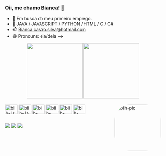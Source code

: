 ### Oii, me chamo Bianca! 👋

- 🔭 Em busca do meu primeiro emprego.
- 🌱 JAVA / JAVASCRIPT / PYTHON / HTML / C / C#
- 📫 Bianca.castro.silva@hotmail.com
- 😄 Pronouns: ela/dela
-->

<div align="center">
  <a href="https://github.com/biancacasx">
  <img height="180em" src="https://github-readme-stats.vercel.app/api?username=biancacasx&show_icons=true&theme=dark&include_all_commits=true&count_private=true"/>
  <img height="180em" src="https://github-readme-stats.vercel.app/api/top-langs/?username=biancacasx&layout=compact&langs_count=7&theme=dark"/>
</div>
  
  <div style="display: inline_block"><br>
  <img align="center" alt="biih-Js" height="30" width="40" src="https://img.shields.io/badge/JavaScript-323330?style=for-the-badge&logo=javascript&logoColor=F7DF1E">
  <img align="center" alt="biih-Ja" height="30" width="40" src="https://img.shields.io/badge/Java-ED8B00?style=for-the-badge&logo=java&logoColor=white">
  <img align="center" alt="biih-HTML" height="30" width="40" src="https://img.shields.io/badge/HTML-239120?style=for-the-badge&logo=html5&logoColor=white">
  <img align="center" alt="biih-CSS" height="30" width="40" src="https://img.shields.io/badge/CSS3-1572B6?style=for-the-badge&logo=css3&logoColor=white">
  <img align="center" alt="biih-Python" height="30" width="40" src="https://img.shields.io/badge/Python-3776AB?style=for-the-badge&logo=python&logoColor=white">
  <img align="center" alt="biih-Csharp" height="30" width="40" src="https://img.shields.io/badge/C%23-239120?style=for-the-badge&logo=c-sharp&logoColor=white">
  <img align="right" alt="biih-pic" height="150" style="border-radius:50px;" src="">
</div>
  
  ##
  
  
<div> 
  <a href="https://www.instagram.com/biancax.dlc/" target="_blank"><img src="https://img.shields.io/badge/Instagram-E4405F?style=for-the-badge&logo=instagram&logoColor=white" target="_blank"></a>
  <a href = "Bianca.castro.silva@hotmail.com"><img src="https://img.shields.io/badge/Gmail-D14836?style=for-the-badge&logo=gmail&logoColor=white" target="_blank"></a>
  <a href="https://www.linkedin.com/in/bianca-castro-da-silva-37306622b/" target="_blank"><img src="https://img.shields.io/badge/-LinkedIn-%230077B5?style=for-the-badge&logo=linkedin&logoColor=white" target="_blank"></a> 
